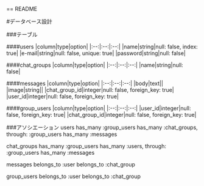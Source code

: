 == README

#データベース設計

###テーブル

####users
|column|type|option|
|:--:|:--:|:--:|
|name|string|null: false, index: true|
|e-mail|string|null: false, unique: true|
|password|string|null: false|

####chat_groups
|column|type|option|
|:--:|:--:|:--:|
|name|string|null: false|

####messages
|column|type|option|
|:--:|:--:|:--:|
|body|text||
|image|string||
|chat_group_id|integer|null: false, foreign_key: true|
|user_id|integer|null: false, foreign_key: true|

####group_users
|column|type|option|
|:--:|:--:|:--:|
|user_id|integer|null: false, foreign_key: true|
|chat_group_id|integer|null: false, foreign_key: true|

###アソシエーション
users
has_many :group_users
has_many :chat_groups, through: :group_users
has_many :messages

chat_groups
has_many :group_users
has_many :users, through: :group_users
has_many :messages

messages
belongs_to :user
belongs_to :chat_group

group_users
belongs_to :user
belongs_to :chat_group
